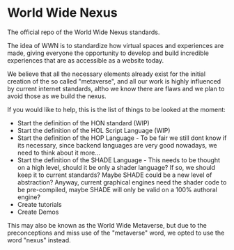 # World Wide Nexus
The official repo of the World Wide Nexus standards.

The idea of WWN is to standardize how virtual spaces and experiences are made, giving everyone the opportunity to develop and build incredible experiences that are as accessible as a website today.

We believe that all the necessary elements already exist for the initial creation of the so called "metaverse", and all our work is highly influenced by current internet standards, altho we know there are flaws and we plan to avoid those as we build the nexus.

If you would like to help, this is the list of things to be looked at the moment:
- Start the definition of the HON standard (WIP)
- Start the definition of the HOL Script Language (WIP)
- Start the definition of the HOP Language - To be fair we still dont know if its necessary, since backend languages are very good nowadays, we need to think about it more...
- Start the definition of the SHADE Language - This needs to be thought on a high level, should it be only a shader language? If so, we should keep it to current standards? Maybe SHADE could be a new level of abstraction? Anyway, current graphical engines need the shader code to be pre-compiled, maybe SHADE will only be valid on a 100% authoral engine?
- Create tutorials
- Create Demos

This may also be known as the World Wide Metaverse, but due to the preconceptions and miss use of the "metaverse" word, we opted to use the word "nexus" instead.

